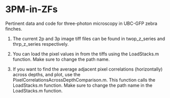 # 3PM-in-ZFs
Pertinent data and code for three-photon microscopy in UBC-GFP zebra finches.


1. The current 2p and 3p image tiff files can be found in twop_z_series and thrp_z_series respectively.

2. You can load the pixel values in from the tiffs using the LoadStacks.m function. Make sure to change the path name.

3. If you want to find the average adjacent pixel correlations (horizontally) across depths, and plot, use the PixelCorrelationsAcrossDepthComparison.m.
   This function calls the LoadStacks.m function. Make sure to change the path name in the LoadStacks.m function.
   
